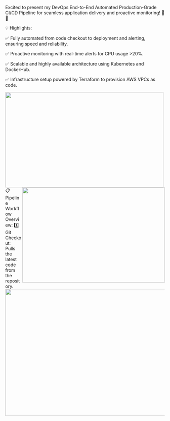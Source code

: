  Excited to present my DevOps End-to-End Automated Production-Grade CI/CD Pipeline for seamless application delivery and proactive monitoring! 🌟✨
 
💡 Highlights:

✅ Fully automated from code checkout to deployment and alerting, ensuring speed and reliability.

✅ Proactive monitoring with real-time alerts for CPU usage >20%.

✅ Scalable and highly available architecture using Kubernetes and DockerHub.

✅ Infrastructure setup powered by Terraform to provision AWS VPCs as code.

<img align="left" width="500" height="300" src="https://github.com/user-attachments/assets/a76f1d7a-dfa8-4a57-bb60-62c93158df2f"> <br />
<img align="right" width="450" height="300" src="https://github.com/user-attachments/assets/2b317c12-d5a2-4b16-bc52-eca7bb2c30fc"> <br />


📋 Pipeline Workflow Overview:
1️⃣ Git Checkout: Pulls the latest code from the repository.
<img width="600" height="400" src="https://github.com/user-attachments/assets/8a5b1287-abca-4905-912a-4790e950a2d4">





